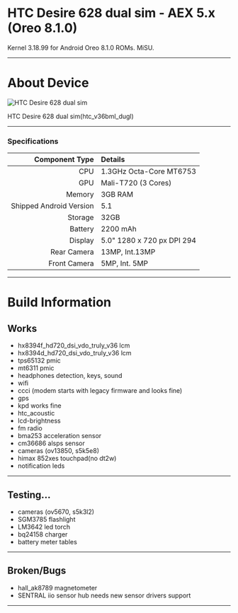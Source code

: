 # HTC Desire 628 dual sim - AEX 5.x (Oreo 8.1.0)

Kernel 3.18.99 for Android Oreo 8.1.0 ROMs. MiSU.

---
# About Device

![HTC Desire 628 dual sim](https://www.htc.com/managed-assets/shared/desktop/smartphones/htc-desire-628-dual-sim/pdp/Desire-628-DS-PDP-Desktop-Buy-Now.png "HTC Desire 628 dual sim")

HTC Desire 628 dual sim(htc_v36bml_dugl)

---
### Specifications

Component Type | Details
-------:|:-------------------------
CPU     | 1.3GHz Octa-Core MT6753
GPU     | Mali-T720 (3 Cores)
Memory  | 3GB RAM
Shipped Android Version | 5.1
Storage | 32GB
Battery | 2200 mAh
Display | 5.0" 1280 x 720 px DPI 294
Rear Camera | 13MP, Int.13MP
Front Camera | 5MP, Int. 5MP

---
# Build Information

## Works
 * hx8394f_hd720_dsi_vdo_truly_v36 lcm
 * hx8394d_hd720_dsi_vdo_truly_v36 lcm
 * tps65132 pmic
 * mt6311 pmic
 * headphones detection, keys, sound
 * wifi
 * ccci (modem starts with legacy firmware and looks fine)
 * gps
 * kpd works fine
 * htc_acoustic
 * lcd-brightness
 * fm radio
 * bma253 acceleration sensor 
 * cm36686 alsps sensor
 * cameras (ov13850, s5k5e8)
 * himax 852xes touchpad(no dt2w)
 * notification leds
 
-------------
## Testing...
 * cameras (ov5670, s5k3l2)
 * SGM3785 flashlight
 * LM3642 led torch
 * bq24158 charger
 * battery meter tables
 
-------------
## Broken/Bugs
 * hall_ak8789 magnetometer
 * SENTRAL iio sensor hub needs new sensor drivers support

-------------
